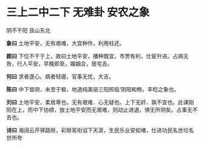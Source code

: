 # 三上二中二下 无难卦 安农之象

阴不干阳 艮山东北

**象曰** 土地平安，无有艰难，大宜种作，利用柱还。

**颜曰** 下位不干于上，故曰土地平安，播种既宜，市贾有利，仕宦升进。占病无咎，行人平安，早晚即至，婚姻合，居宅吉。

**何曰** 求者遂心。病者轻瘥，官事无忧，大吉。

**陈曰** 中下皆阴，未至于极，地道纯美丽三阳照临‘阴阳和畅，丰稔之象也。

**刘曰** 土地平安，柔居卑也。无有艰难．心无疑也。上下无奸、孰不宜也。此课刚阳在上，而中下协顺，放土地平安而无艰难，则动止进退，惧无所阴矣。占事无不吉也。

**诗曰** 海阔云开驿路赊，彩赊鸾衔诏下天涯，生民乐业安如堵，仕进功民名世垃名世所夸
